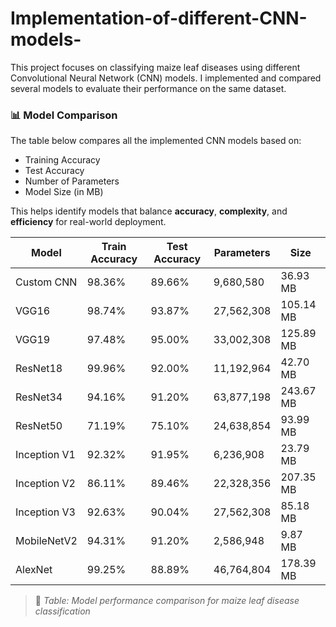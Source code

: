 # Implementation-of-different-CNN-models-
This project focuses on classifying maize leaf diseases using different Convolutional Neural Network (CNN) models. I implemented and compared several models to evaluate their performance on the same dataset.
### 📊 Model Comparison

The table below compares all the implemented CNN models based on:
- Training Accuracy
- Test Accuracy
- Number of Parameters
- Model Size (in MB)

This helps identify models that balance **accuracy**, **complexity**, and **efficiency** for real-world deployment.

| Model         | Train Accuracy | Test Accuracy | Parameters    | Size     |
|---------------|----------------|---------------|---------------|----------|
| Custom CNN    | 98.36%         | 89.66%        | 9,680,580     | 36.93 MB |
| VGG16         | 98.74%         | 93.87%        | 27,562,308    | 105.14 MB|
| VGG19         | 97.48%         | 95.00%        | 33,002,308    | 125.89 MB|
| ResNet18      | 99.96%         | 92.00%        | 11,192,964    | 42.70 MB |
| ResNet34      | 94.16%         | 91.20%        | 63,877,198    | 243.67 MB|
| ResNet50      | 71.19%         | 75.10%        | 24,638,854    | 93.99 MB |
| Inception V1  | 92.32%         | 91.95%        | 6,236,908     | 23.79 MB |
| Inception V2  | 86.11%         | 89.46%        | 22,328,356    | 207.35 MB|
| Inception V3  | 92.63%         | 90.04%        | 27,562,308    | 85.18 MB |
| MobileNetV2   | 94.31%         | 91.20%        | 2,586,948     | 9.87 MB  |
| AlexNet       | 99.25%         | 88.89%        | 46,764,804    | 178.39 MB|

> 📌 *Table: Model performance comparison for maize leaf disease classification*
